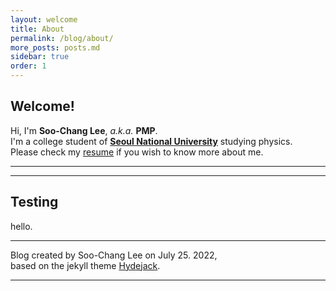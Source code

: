 ```yaml
---
layout: welcome
title: About
permalink: /blog/about/
more_posts: posts.md
sidebar: true
order: 1
---
```


## Welcome!

Hi, I'm **Soo-Chang Lee**, *a.k.a.* **PMP**.<br>
I'm a college student of **[Seoul National University]** studying physics. <br>
Please check my [resume] if you wish to know more about me.

***

<!--posts_list-->

***

## Testing
hello.

***

Blog created by Soo-Chang Lee on July 25. 2022, <br>
based on the jekyll theme [Hydejack].

***

<!--author-->

<!-- Links -->
[resume]: /resume/
[Hydejack]: https://hydejack.com
[Seoul National University]: https://www.snu.ac.kr/
